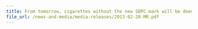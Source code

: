 ```yaml
---
title: From tomorrow, cigarettes without the new SDPC mark will be deemed duty-unpaid and illegal 
file_url: /news-and-media/media-releases/2013-02-28-MR.pdf
---
```

